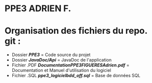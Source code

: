 # PPE3 ADRIEN F.

# **Organisation des fichiers du repo. git :**

  - Dossier ***PPE3*** = Code source du projet
  - Dossier ***JavaDoc/Api*** = JavaDoc de l'application 
  - Fichier .PDF ***DocumentationPPE3FIGUERESAdrien.pdf*** = Documentation et Manuel d'utilisation du logiciel
  - Fichier .SQL ***ppe3_logicielbdd_off.sql*** = Base de données SQL

